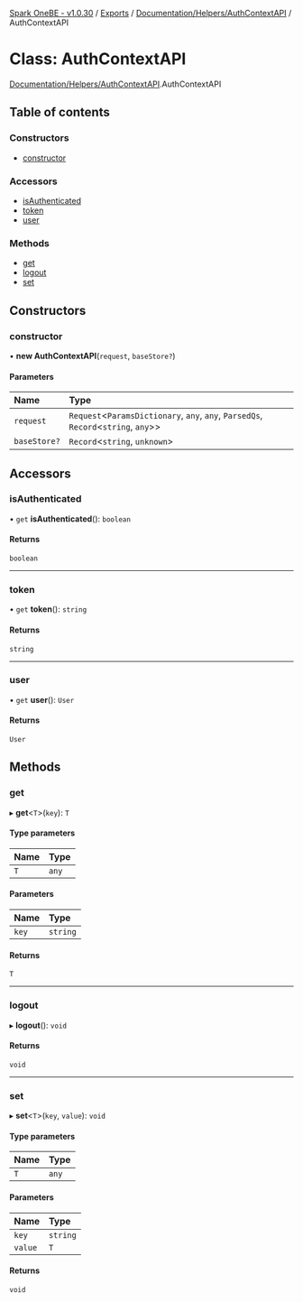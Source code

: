 [Spark OneBE - v1.0.30](../README.md) / [Exports](../modules.md) / [Documentation/Helpers/AuthContextAPI](../modules/Documentation_Helpers_AuthContextAPI.md) / AuthContextAPI

# Class: AuthContextAPI

[Documentation/Helpers/AuthContextAPI](../modules/Documentation_Helpers_AuthContextAPI.md).AuthContextAPI

## Table of contents

### Constructors

- [constructor](Documentation_Helpers_AuthContextAPI.AuthContextAPI.md#constructor)

### Accessors

- [isAuthenticated](Documentation_Helpers_AuthContextAPI.AuthContextAPI.md#isauthenticated)
- [token](Documentation_Helpers_AuthContextAPI.AuthContextAPI.md#token)
- [user](Documentation_Helpers_AuthContextAPI.AuthContextAPI.md#user)

### Methods

- [get](Documentation_Helpers_AuthContextAPI.AuthContextAPI.md#get)
- [logout](Documentation_Helpers_AuthContextAPI.AuthContextAPI.md#logout)
- [set](Documentation_Helpers_AuthContextAPI.AuthContextAPI.md#set)

## Constructors

### constructor

• **new AuthContextAPI**(`request`, `baseStore?`)

#### Parameters

| Name | Type |
| :------ | :------ |
| `request` | `Request`<`ParamsDictionary`, `any`, `any`, `ParsedQs`, `Record`<`string`, `any`\>\> |
| `baseStore?` | `Record`<`string`, `unknown`\> |

## Accessors

### isAuthenticated

• `get` **isAuthenticated**(): `boolean`

#### Returns

`boolean`

___

### token

• `get` **token**(): `string`

#### Returns

`string`

___

### user

• `get` **user**(): `User`

#### Returns

`User`

## Methods

### get

▸ **get**<`T`\>(`key`): `T`

#### Type parameters

| Name | Type |
| :------ | :------ |
| `T` | `any` |

#### Parameters

| Name | Type |
| :------ | :------ |
| `key` | `string` |

#### Returns

`T`

___

### logout

▸ **logout**(): `void`

#### Returns

`void`

___

### set

▸ **set**<`T`\>(`key`, `value`): `void`

#### Type parameters

| Name | Type |
| :------ | :------ |
| `T` | `any` |

#### Parameters

| Name | Type |
| :------ | :------ |
| `key` | `string` |
| `value` | `T` |

#### Returns

`void`
